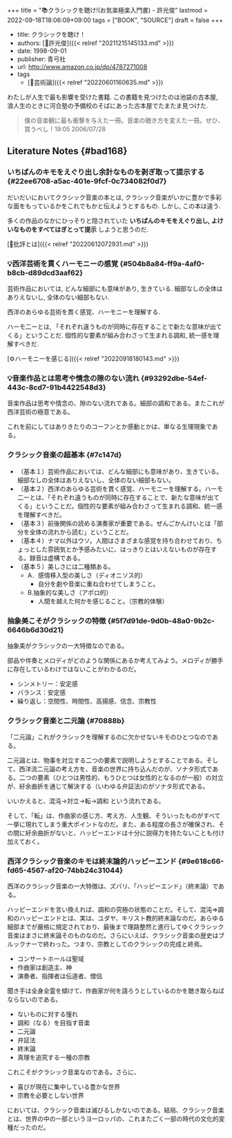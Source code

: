 +++
title = "📚クラシックを聴け!(お気楽極楽入門書) - 許光俊"
lastmod = 2022-09-18T18:06:09+09:00
tags = ["BOOK", "SOURCE"]
draft = false
+++

-   title: クラシックを聴け！
-   authors: [👨許光俊]({{< relref "20211215145133.md" >}})
-   date: 1998-09-01
-   publisher: 青弓社
-   url: <http://www.amazon.co.jp/dp/4787271008>
-   tags
    -   [🔖芸術論]({{< relref "20220601160635.md" >}})

わたしが人生で最も影響を受けた書籍. この書籍を見つけたのは池袋の古本屋, 浪人生のときに河合塾の予備校のそばにあった古本屋でたまたま見つけた.

> 僕の音楽観に最も衝撃を与えた一冊。音楽の聴き方を変えた一冊。ぜひ、買うべし！19:05 2006/07/28


## Literature Notes {#bad168}


### いちばんのキモをえぐり出し余計なものを剥ぎ取って提示する {#22ee6708-a5ac-401e-9fcf-0c734082f0d7}

だいだいにおいてクラシック音楽の本とは, クラシック音楽がいかに豊かで多彩な面をもっているかをこれでもかと伝えようとするもの. しかし, この本は違う.

多くの作品のなかにひっそりと隠されていた **いちばんのキモをえぐり出し, よけいなものをすべてはぎとって提示** しようと思うのだ.

[🔖批評とは]({{< relref "20220612072931.md" >}})


### 💡西洋芸術を貫くハーモニーの感覚 {#504b8a84-ff9a-4af0-b8cb-d89dcd3aaf62}

芸術作品においては, どんな細部にも意味があり, 生きている. 細部なしの全体はありえないし, 全体のない細部もない.

西洋のあらゆる芸術を貫く感覚、ハーモニーを理解する.

ハーモ二ーとは, 「それぞれ違うものが同時に存在することで新たな意味が出てくる」ということだ. 個性的な要素が組み合わさって生まれる調和, 統一感を理解すべきだ.

[⚙ハーモニーを感じる]({{< relref "20220918180143.md" >}})


### 💡音楽作品とは思考や情念の隙のない流れ {#93292dbe-54ef-443c-8cd7-91b4422548d3}

音楽作品は思考や情念の、隙のない流れである。細部の調和である。またこれが西洋芸術の極意である。

これを前にしてはありきたりのコーフンとか感動とかは、単なる生理現象である。


### クラシック音楽の超基本 {#7c147d}

-   （基本１）芸術作品においては、どんな細部にも意味があり、生きている。細部なしの全体はありえないし、全体のない細部もない。
-   （基本２）西洋のあらゆる芸術を貫く感覚、ハーモニーを理解する。ハーモ二ーとは、「それぞれ違うものが同時に存在することで、新たな意味が出てくる」ということだ。個性的な要素が組み合わさって生まれる調和、統一感を理解すべきだ。
-   （基本３）前後関係の読める演奏家が重要である。ぜんごかんけいとは「部分を全体の流れから読む」ということだ。
-   （基本４）ナマ以外はウソ。人間はさまざまな感覚を持ち合わせており、ちょっとした雰囲気とか予感みたいに、はっきりとはいえないものが存在する。録音は虚構である。
-   （基本５）美しさには二種類ある。
    -   A．感情移入型の美しさ（ディオニソス的）
        -   自分を劇や音楽に重ね合わせてしまうこと。
    -   B.抽象的な美しさ（アポロ的）
        -   人間を越えた何かを感じること。（宗教的体験）


### 抽象美こそがクラシックの特徴 {#5f7d91de-9d0b-48a0-9b2c-6646b6d30d21}

抽象美がクラシックの一大特徴なのである。

部品や伴奏とメロディがどのような関係にあるか考えてみよう。メロディが勝手に存在しているわけではないことがわかるのだ。

-   シンメトリー：安定感
-   バランス：安定感
-   繰り返し：空間性、時間性、高揚感、信念、宗教性


### クラシック音楽と二元論 {#70888b}

「二元論」これがクラシックを理解するのに欠かせないキモのひとつなのである。

二元論とは、物事を対立する二つの要素で説明しようとすることである。そして、西洋流二元論の考え方を、音楽の世界に持ち込んだのが、ソナタ形式である。二つの要素（ひとつは男性的、もうひとつは女性的となるのが一般）の対立が、紆余曲折を通じて解決する（いわゆる弁証法)のがソナタ形式である。

いいかえると、混沌->対立->転->調和 という流れである。

そして、「転」は、作曲家の感じ方、考え方、人生観、そういったものがすべて一挙に現れてしまう重大ポイントなのだ。また、ある程度の長さが確保され、その間に紆余曲折がないと、ハッピーエンドは十分に説得力を持たないことも付け加えておく。


### 西洋クラシック音楽のキモは終末論的ハッピーエンド {#9e618c66-fd65-4567-af20-74bb24c31044}

西洋のクラシック音楽の一大特徴は、ズバリ、「ハッピーエンド」（終末論）である。

ハッピーエンドを言い換えれば、調和の究極の状態のことだ。そして、混沌⇒調和のハッピーエンドとは、実は、ユダヤ、キリスト教的終末論なのだ。あらゆる細部までが厳格に規定されており、最後まで理路整然と進行してゆくクラシック音楽はまさに終末論そのものなのだ。さらにいえば、クラシック音楽の歴史はブルックナーで終わった。つまり、宗教としてのクラシックの完成と終焉。

-   コンサートホールは聖域
-   作曲家は創造主、神
-   演奏者、指揮者は伝道者、僧侶

聞き手は全身全霊を傾けて、作曲家が何を語ろうとしているのかを聴き取らねばならないのである。

-   ないものに対する憧れ
-   調和（なる）を目指す音楽
-   二元論
-   弁証法
-   終末論
-   真理を追究する一種の宗教

これこそがクラシック音楽なのである。さらに、

-   喜びが現在に集中している豊かな世界
-   宗教を必要としない世界

においては、クラシック音楽は滅びるしかないのである。結局、クラシック音楽とは、世界の中の一部というヨーロッパの、これまたごく一部の時代の文化的変種だったのだ。
